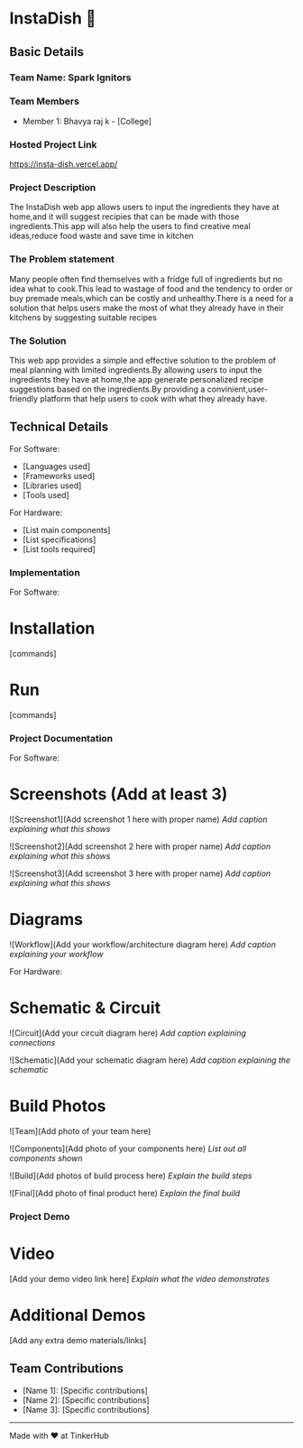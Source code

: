 # InstaDish 🎯


## Basic Details
### Team Name: Spark Ignitors


### Team Members
- Member 1: Bhavya raj k - [College]
  

### Hosted Project Link
https://insta-dish.vercel.app/

### Project Description
The InstaDish web app allows users to input the ingredients they have at home,and it will suggest recipies that can be made with those ingredients.This app will also help the users to find creative meal ideas,reduce food waste and save time in kitchen

### The Problem statement
Many people often find themselves with a fridge full of ingredients but no idea what to cook.This lead to wastage of food and the tendency to order or buy premade meals,which can be costly and unhealthy.There is a need for a solution that helps users make the most of what they already have in their kitchens by suggesting suitable recipes

### The Solution
This web app provides a simple and effective solution to the problem of meal planning with limited ingredients.By allowing users to input the ingredients they have at home,the app generate personalized recipe suggestions based on the ingredients.By providing a convinient,user-friendly platform that help users to cook with what they already have.

## Technical Details

For Software:
- [Languages used]
- [Frameworks used]
- [Libraries used]
- [Tools used]

For Hardware:
- [List main components]
- [List specifications]
- [List tools required]

### Implementation
For Software:
# Installation
[commands]

# Run
[commands]

### Project Documentation
For Software:

# Screenshots (Add at least 3)
![Screenshot1](Add screenshot 1 here with proper name)
*Add caption explaining what this shows*

![Screenshot2](Add screenshot 2 here with proper name)
*Add caption explaining what this shows*

![Screenshot3](Add screenshot 3 here with proper name)
*Add caption explaining what this shows*

# Diagrams
![Workflow](Add your workflow/architecture diagram here)
*Add caption explaining your workflow*

For Hardware:

# Schematic & Circuit
![Circuit](Add your circuit diagram here)
*Add caption explaining connections*

![Schematic](Add your schematic diagram here)
*Add caption explaining the schematic*

# Build Photos
![Team](Add photo of your team here)


![Components](Add photo of your components here)
*List out all components shown*

![Build](Add photos of build process here)
*Explain the build steps*

![Final](Add photo of final product here)
*Explain the final build*

### Project Demo
# Video
[Add your demo video link here]
*Explain what the video demonstrates*

# Additional Demos
[Add any extra demo materials/links]

## Team Contributions
- [Name 1]: [Specific contributions]
- [Name 2]: [Specific contributions]
- [Name 3]: [Specific contributions]

---
Made with ❤️ at TinkerHub
